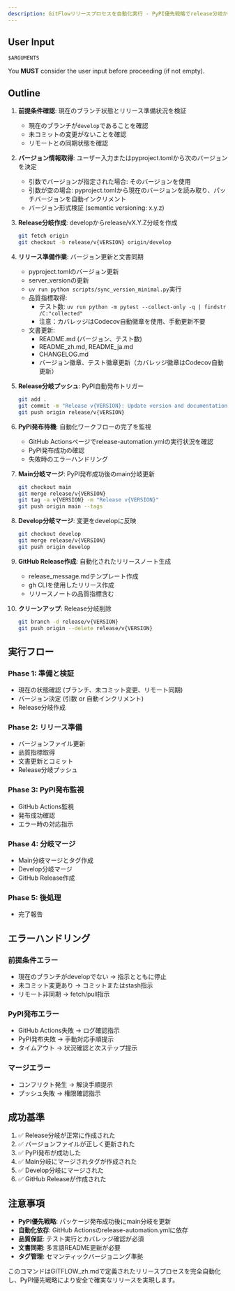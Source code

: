 ```yaml
---
description: GitFlowリリースプロセスを自動化実行 - PyPI優先戦略でrelease分岐からmain/developへの安全なマージを実行
---
```


## User Input

```text
$ARGUMENTS
```

You **MUST** consider the user input before proceeding (if not empty).

## Outline

1. **前提条件確認**: 現在のブランチ状態とリリース準備状況を検証
   - 現在のブランチが`develop`であることを確認
   - 未コミットの変更がないことを確認
   - リモートとの同期状態を確認

2. **バージョン情報取得**: ユーザー入力またはpyproject.tomlから次のバージョンを決定
   - 引数でバージョンが指定された場合: そのバージョンを使用
   - 引数が空の場合: pyproject.tomlから現在のバージョンを読み取り、パッチバージョンを自動インクリメント
   - バージョン形式検証 (semantic versioning: x.y.z)

3. **Release分岐作成**: developからrelease/vX.Y.Z分岐を作成
   ```bash
   git fetch origin
   git checkout -b release/v{VERSION} origin/develop
   ```

4. **リリース準備作業**: バージョン更新と文書同期
   - pyproject.tomlのバージョン更新
   - server_versionの更新
   - `uv run python scripts/sync_version_minimal.py`実行
   - 品質指標取得:
     * テスト数: `uv run python -m pytest --collect-only -q | findstr /C:"collected"`
     * 注意：カバレッジはCodecov自動徽章を使用、手動更新不要
   - 文書更新:
     * README.md (バージョン、テスト数)
     * README_zh.md, README_ja.md
     * CHANGELOG.md
     * バージョン徽章、テスト徽章更新（カバレッジ徽章はCodecov自動更新）

5. **Release分岐プッシュ**: PyPI自動発布トリガー
   ```bash
   git add .
   git commit -m "Release v{VERSION}: Update version and documentation"
   git push origin release/v{VERSION}
   ```

6. **PyPI発布待機**: 自動化ワークフローの完了を監視
   - GitHub Actionsページでrelease-automation.ymlの実行状況を確認
   - PyPI発布成功の確認
   - 失敗時のエラーハンドリング

7. **Main分岐マージ**: PyPI発布成功後のmain分岐更新
   ```bash
   git checkout main
   git merge release/v{VERSION}
   git tag -a v{VERSION} -m "Release v{VERSION}"
   git push origin main --tags
   ```

8. **Develop分岐マージ**: 変更をdevelopに反映
   ```bash
   git checkout develop
   git merge release/v{VERSION}
   git push origin develop
   ```

9. **GitHub Release作成**: 自動化されたリリースノート生成
   - release_message.mdテンプレート作成
   - gh CLIを使用したリリース作成
   - リリースノートの品質指標含む

10. **クリーンアップ**: Release分岐削除
    ```bash
    git branch -d release/v{VERSION}
    git push origin --delete release/v{VERSION}
    ```

## 実行フロー

### Phase 1: 準備と検証
- 現在の状態確認 (ブランチ、未コミット変更、リモート同期)
- バージョン決定 (引数 or 自動インクリメント)
- Release分岐作成

### Phase 2: リリース準備
- バージョンファイル更新
- 品質指標取得
- 文書更新とコミット
- Release分岐プッシュ

### Phase 3: PyPI発布監視
- GitHub Actions監視
- 発布成功確認
- エラー時の対応指示

### Phase 4: 分岐マージ
- Main分岐マージとタグ作成
- Develop分岐マージ
- GitHub Release作成

### Phase 5: 後処理
- 完了報告

## エラーハンドリング

### 前提条件エラー
- 現在のブランチがdevelopでない → 指示とともに停止
- 未コミット変更あり → コミットまたはstash指示
- リモート非同期 → fetch/pull指示

### PyPI発布エラー
- GitHub Actions失敗 → ログ確認指示
- PyPI発布失敗 → 手動対応手順提示
- タイムアウト → 状況確認と次ステップ提示

### マージエラー
- コンフリクト発生 → 解決手順提示
- プッシュ失敗 → 権限確認指示

## 成功基準

1. ✅ Release分岐が正常に作成された
2. ✅ バージョンファイルが正しく更新された
3. ✅ PyPI発布が成功した
4. ✅ Main分岐にマージされタグが作成された
5. ✅ Develop分岐にマージされた
6. ✅ GitHub Releaseが作成された

## 注意事項

- **PyPI優先戦略**: パッケージ発布成功後にmain分岐を更新
- **自動化依存**: GitHub Actionsのrelease-automation.ymlに依存
- **品質保証**: テスト実行とカバレッジ確認が必須
- **文書同期**: 多言語README更新が必要
- **タグ管理**: セマンティックバージョニング準拠

このコマンドはGITFLOW_zh.mdで定義されたリリースプロセスを完全自動化し、PyPI優先戦略により安全で確実なリリースを実現します。